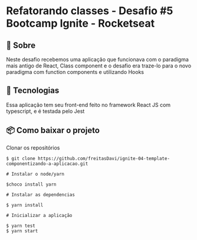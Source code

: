 # Refatorando classes - Desafio #5 Bootcamp Ignite - Rocketseat


## 📖 Sobre 

  Neste desafio recebemos uma aplicação que funcionava com o paradigma mais antigo de React, Class component e o desafio era traze-lo para o novo paradigma com function components e utilizando Hooks

## 🚀 Tecnologias

  Essa aplicação tem seu front-end feito no framework React JS com typescript, e é testada pelo Jest
  
  
## 📦 Como baixar o projeto

   Clonar os repositórios
   
    $ git clone https://github.com/freitasDavi/ignite-04-template-componentizando-a-aplicacao.git
    
    # Instalar o node/yarn 

    $choco install yarn

    # Instalar as dependencias
  
    $ yarn install
    
    # Inicializar a aplicação

    $ yarn test
    $ yarn start
